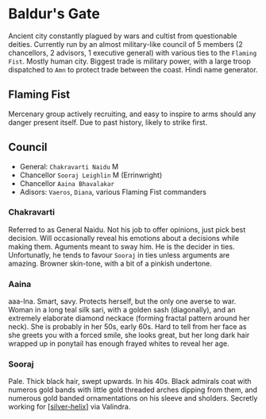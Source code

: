 # Baldur's Gate

Ancient city constantly plagued by wars and cultist from questionable deities.
Currently run by an almost military-like council of 5 members (2 chancellors, 2 advisors, 1 executive general) with various ties to the `Flaming Fist`.
Mostly human city.
Biggest trade is military power, with a large troop dispatched to `Amn` to protect trade between the coast.
Hindi name generator.

## Flaming Fist
Mercenary group actively recruiting, and easy to inspire to arms should any danger present itself.
Due to past history, likely to strike first.

## Council
- General: `Chakravarti Naidu` M
- Chancellor `Sooraj Leighlin` M (Errinwright)
- Chancellor `Aaina Bhavalakar`
- Adisors: `Vaeros`, `Diana`, various Flaming Fist commanders

### Chakravarti
Referred to as General Naidu.
Not his job to offer opinions, just pick best decision. Will occasionally reveal his emotions about a decisions while making them. Aguments meant to sway him. He is the decider in ties.
Unfortunatly, he tends to favour `Sooraj` in ties unless arguments are amazing.
Browner skin-tone, with a bit of a pinkish undertone.

### Aaina
aaa-Ina. Smart, savy. Protects herself, but the only one averse to war.
Woman in a long teal silk sari, with a golden sash (diagonally), and an extremely elaborate diamond neckace (forming fractal pattern around her neck). She is probably in her 50s, early 60s. Hard to tell from her face as she greets you with a forced smile, she looks great, but her long dark hair wrapped up in ponytail has enough frayed whites to reveal her age.

### Sooraj
Pale. Thick black hair, swept upwards. In his 40s.
Black admirals coat with numeros gold bands with little gold threaded arches dipping from them, and numerous gold banded ornamentations on his sleeve and sholders.
Secretly working for [[silver-helix]] via Valindra.

[//begin]: # "Autogenerated link references for markdown compatibility"
[silver-helix]: ../factions/silver-helix "Silver Helix"
[//end]: # "Autogenerated link references"
